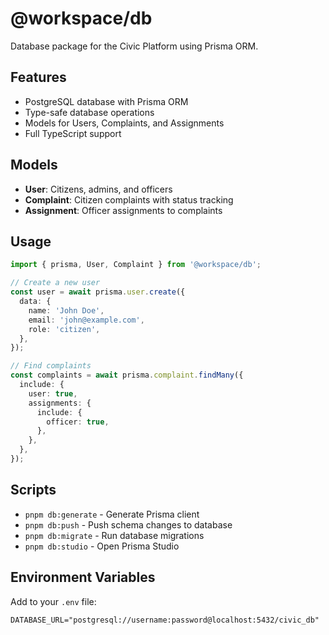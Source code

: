 # @workspace/db

Database package for the Civic Platform using Prisma ORM.

## Features

- PostgreSQL database with Prisma ORM
- Type-safe database operations
- Models for Users, Complaints, and Assignments
- Full TypeScript support

## Models

- **User**: Citizens, admins, and officers
- **Complaint**: Citizen complaints with status tracking
- **Assignment**: Officer assignments to complaints

## Usage

```typescript
import { prisma, User, Complaint } from '@workspace/db';

// Create a new user
const user = await prisma.user.create({
  data: {
    name: 'John Doe',
    email: 'john@example.com',
    role: 'citizen',
  },
});

// Find complaints
const complaints = await prisma.complaint.findMany({
  include: {
    user: true,
    assignments: {
      include: {
        officer: true,
      },
    },
  },
});
```

## Scripts

- `pnpm db:generate` - Generate Prisma client
- `pnpm db:push` - Push schema changes to database
- `pnpm db:migrate` - Run database migrations
- `pnpm db:studio` - Open Prisma Studio

## Environment Variables

Add to your `.env` file:

```
DATABASE_URL="postgresql://username:password@localhost:5432/civic_db"
```
